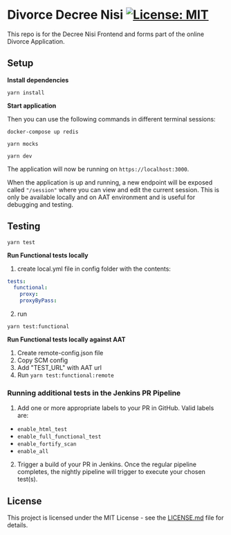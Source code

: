# Divorce Decree Nisi [![License: MIT](https://img.shields.io/badge/License-MIT-yellow.svg)](https://opensource.org/licenses/MIT)

This repo is for the Decree Nisi Frontend and forms part of the online Divorce Application.

## Setup

**Install dependencies**

```shell
yarn install
```

**Start application**

Then you can use the following commands in different terminal sessions:

```shell
docker-compose up redis
```

```shell
yarn mocks
```

```shell
yarn dev
```

The application will now be running on ```https://localhost:3000```.

When the application is up and running, a new endpoint will be exposed called ```"/session"``` where you can view and edit the current session.
This is only be available locally and on AAT environment and is useful for debugging and testing.


## Testing

```shell
yarn test
```

**Run Functional tests locally**

1. create local.yml file in config folder with the contents:
```yml
tests:
  functional:
    proxy:
    proxyByPass:
```

2. run
```shell
yarn test:functional
```

**Run Functional tests locally against AAT**

1. Create remote-config.json file
2. Copy SCM config
3. Add "TEST_URL" with AAT url
4. Run `yarn test:functional:remote`

### Running additional tests in the Jenkins PR Pipeline

1. Add one or more appropriate labels to your PR in GitHub. Valid labels are:

- ```enable_html_test```
- ```enable_full_functional_test```
- ```enable_fortify_scan```
- ```enable_all```

2. Trigger a build of your PR in Jenkins.  Once the regular pipeline completes, the nightly pipeline will trigger to execute your chosen test(s).

## License

This project is licensed under the MIT License - see the [LICENSE.md](LICENSE.md) file for details.
